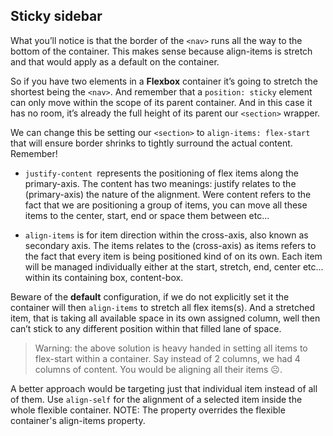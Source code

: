 ## Sticky sidebar

What you’ll notice is that the border of the `<nav>` runs all the way to the bottom of the container. This makes sense
because align-items is stretch and that would apply as a default on the container.

So if you have two elements in a **Flexbox** container it’s going to stretch the shortest being the `<nav>`. And remember that a `position: sticky` element can only move within the scope of its parent container. And in this case it has no room, it’s already the full height of its parent our `<section>` wrapper.

We can change this be setting our `<section>` to `align-items: flex-start` that will ensure border shrinks to tightly surround the actual content. Remember!

- `justify-content `represents the positioning of flex items along the primary-axis. The content has two meanings: justify relates to the (primary-axis) the nature of the alignment. Were content refers to the fact that we are positioning a group of items, you can move all these items to the center, start, end or space them between etc...

- `align-items` is for item direction within the cross-axis, also known as secondary axis. The items relates to the (cross-axis) as items refers to the fact that every item is being positioned kind of on its own. Each item will be managed individually either at the start, stretch, end, center etc... within its containing box, content-box.

Beware of the **default** configuration, if we do not explicitly set it the container will then `align-items` to stretch all flex items(s). And a stretched item, that is taking all available space in its own assigned column, well then can’t stick to any different position within that filled lane of space.

> Warning: the above solution is heavy handed in setting all items to flex-start within a container. Say instead of 2 columns, we had 4 columns of content. You would be aligning all their items ☹.

A better approach would be targeting just that individual item instead of all of them. Use `align-self` for the alignment of a selected item inside the whole flexible container. NOTE: The property overrides the flexible container's align-items property.
